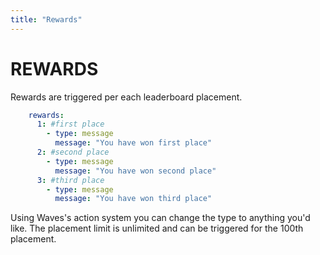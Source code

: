 ```yaml
---
title: "Rewards"
---
```


# REWARDS
Rewards are triggered per each leaderboard placement.

```yml
    rewards:
      1: #first place
        - type: message
          message: "You have won first place"
      2: #second place
        - type: message
          message: "You have won second place"
      3: #third place
        - type: message
          message: "You have won third place"
```

Using Waves's action system you can change the type to anything you'd like. The placement limit is unlimited and can be triggered for the 100th placement. 